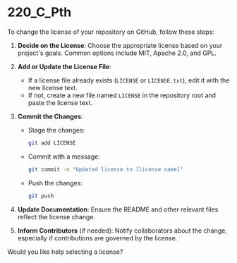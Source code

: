 # 220_C_Pth
To change the license of your repository on GitHub, follow these steps:

1. **Decide on the License**:
   Choose the appropriate license based on your project's goals. Common options include MIT, Apache 2.0, and GPL.

2. **Add or Update the License File**:
   - If a license file already exists (`LICENSE` or `LICENSE.txt`), edit it with the new license text.
   - If not, create a new file named `LICENSE` in the repository root and paste the license text.

3. **Commit the Changes**:
   - Stage the changes:
     ```bash
     git add LICENSE
     ```
   - Commit with a message:
     ```bash
     git commit -m "Updated license to [license name]"
     ```
   - Push the changes:
     ```bash
     git push
     ```

4. **Update Documentation**:
   Ensure the README and other relevant files reflect the license change.

5. **Inform Contributors** (if needed):
   Notify collaborators about the change, especially if contributions are governed by the license.

Would you like help selecting a license?
